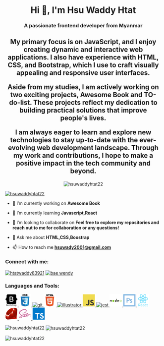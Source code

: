 <h1 align="center">Hi 👋, I'm Hsu Waddy Htat</h1>
<h3 align="center">A passionate frontend developer from Myanmar</h3>
<h2 align="center">My primary focus is on JavaScript, and I enjoy creating dynamic and interactive web applications. I also have experience with HTML, CSS, and Bootstrap, which I use to craft visually appealing and responsive user interfaces.

Aside from my studies, I am actively working on two exciting projects, Awesome Book and TO-do-list. These projects reflect my dedication to building practical solutions that improve people's lives.

I am always eager to learn and explore new technologies to stay up-to-date with the ever-evolving web development landscape. Through my work and contributions, I hope to make a positive impact in the tech community and beyond.</h2>

<p align="center"> <img src="https://camo.githubusercontent.com/691cdc5f9c4dc0e88650b97d480af9237d9422963bd1184f95e00087d3aa8bbd/68747470733a2f2f692e696d6775722e636f6d2f72486c456444712e676966" alt="hsuwaddyhtat22" /> </p>

<p align="left"> <a href="https://github.com/ryo-ma/github-profile-trophy"><img src="https://github-profile-trophy.vercel.app/?username=hsuwaddyhtat22" alt="hsuwaddyhtat22" /></a> </p>

- 🔭 I’m currently working on **Awesome Book**

- 🌱 I’m currently learning **Javascript,React**

- 👯 I’m looking to collaborate on **Feel free to explore my repositories and reach out to me for collaboration or any questions!**

- 💬 Ask me about **HTML,CSS,Boostrap**

- 📫 How to reach me **hsuwady2001@gmail.com**

<h3 align="left">Connect with me:</h3>
<p align="left">
<a href="https://linkedin.com/in/htatwaddy83921" target="blank"><img align="center" src="https://raw.githubusercontent.com/rahuldkjain/github-profile-readme-generator/master/src/images/icons/Social/linked-in-alt.svg" alt="htatwaddy83921" height="30" width="40" /></a>
<a href="https://fb.com/bae wendy" target="blank"><img align="center" src="https://raw.githubusercontent.com/rahuldkjain/github-profile-readme-generator/master/src/images/icons/Social/facebook.svg" alt="bae wendy" height="30" width="40" /></a>
</p>

<h3 align="left">Languages and Tools:</h3>
<p align="left"> <a href="https://getbootstrap.com" target="_blank" rel="noreferrer"> <img src="https://raw.githubusercontent.com/devicons/devicon/master/icons/bootstrap/bootstrap-plain-wordmark.svg" alt="bootstrap" width="40" height="40"/> </a> <a href="https://www.w3schools.com/css/" target="_blank" rel="noreferrer"> <img src="https://raw.githubusercontent.com/devicons/devicon/master/icons/css3/css3-original-wordmark.svg" alt="css3" width="40" height="40"/> </a> <a href="https://git-scm.com/" target="_blank" rel="noreferrer"> <img src="https://www.vectorlogo.zone/logos/git-scm/git-scm-icon.svg" alt="git" width="40" height="40"/> </a> <a href="https://www.w3.org/html/" target="_blank" rel="noreferrer"> <img src="https://raw.githubusercontent.com/devicons/devicon/master/icons/html5/html5-original-wordmark.svg" alt="html5" width="40" height="40"/> </a> <a href="https://www.adobe.com/in/products/illustrator.html" target="_blank" rel="noreferrer"> <img src="https://www.vectorlogo.zone/logos/adobe_illustrator/adobe_illustrator-icon.svg" alt="illustrator" width="40" height="40"/> </a> <a href="https://developer.mozilla.org/en-US/docs/Web/JavaScript" target="_blank" rel="noreferrer"> <img src="https://raw.githubusercontent.com/devicons/devicon/master/icons/javascript/javascript-original.svg" alt="javascript" width="40" height="40"/> </a> <a href="https://jestjs.io" target="_blank" rel="noreferrer"> <img src="https://www.vectorlogo.zone/logos/jestjsio/jestjsio-icon.svg" alt="jest" width="40" height="40"/> </a> <a href="https://nodejs.org" target="_blank" rel="noreferrer"> <img src="https://raw.githubusercontent.com/devicons/devicon/master/icons/nodejs/nodejs-original-wordmark.svg" alt="nodejs" width="40" height="40"/> </a> <a href="https://www.photoshop.com/en" target="_blank" rel="noreferrer"> <img src="https://raw.githubusercontent.com/devicons/devicon/master/icons/photoshop/photoshop-line.svg" alt="photoshop" width="40" height="40"/> </a> <a href="https://reactjs.org/" target="_blank" rel="noreferrer"> <img src="https://raw.githubusercontent.com/devicons/devicon/master/icons/react/react-original-wordmark.svg" alt="react" width="40" height="40"/> </a> <a href="https://www.ruby-lang.org/en/" target="_blank" rel="noreferrer"> <img src="https://raw.githubusercontent.com/devicons/devicon/master/icons/ruby/ruby-original.svg" alt="ruby" width="40" height="40"/> </a> <a href="https://sass-lang.com" target="_blank" rel="noreferrer"> <img src="https://raw.githubusercontent.com/devicons/devicon/master/icons/sass/sass-original.svg" alt="sass" width="40" height="40"/> </a> <a href="https://www.typescriptlang.org/" target="_blank" rel="noreferrer"> <img src="https://raw.githubusercontent.com/devicons/devicon/master/icons/typescript/typescript-original.svg" alt="typescript" width="40" height="40"/> </a> </p>

<p><img align="left" src="https://github-readme-stats.vercel.app/api/top-langs?username=hsuwaddyhtat22&show_icons=true&locale=en&layout=compact" alt="hsuwaddyhtat22" /></p>

<p>&nbsp;<img align="center" src="https://github-readme-stats.vercel.app/api?username=hsuwaddyhtat22&show_icons=true&locale=en" alt="hsuwaddyhtat22" /></p>

<p><img align="center" src="https://github-readme-streak-stats.herokuapp.com/?user=hsuwaddyhtat22&" alt="hsuwaddyhtat22" /></p>
